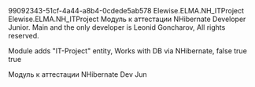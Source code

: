 ﻿<?xml version="1.0" encoding="utf-8"?>
<AssemblyInfo xmlns:xsi="http://www.w3.org/2001/XMLSchema-instance" xmlns:xsd="http://www.w3.org/2001/XMLSchema">
  <Uid>99092343-51cf-4a44-a8b4-0cdede5ab578</Uid>
  <Name>Elewise.ELMA.NH_ITProject</Name>
  <DisplayName>Elewise.ELMA.NH_ITProject</DisplayName>
  <Description>Модуль к аттестации NHibernate Developer Junior. Main and the only developer is Leonid Goncharov, All rights reserved.

Module adds "IT-Project" entity, Works with DB via NHibernate,</Description>
  <IsComVisible>false</IsComVisible>
  <IsComponentAssembly>true</IsComponentAssembly>
  <IsModelAssembly>true</IsModelAssembly>
  <Summary>Модуль к аттестации NHibernate Dev Jun</Summary>
</AssemblyInfo>